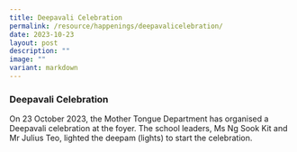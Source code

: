 ```yaml
---
title: Deepavali Celebration
permalink: /resource/happenings/deepavalicelebration/
date: 2023-10-23
layout: post
description: ""
image: ""
variant: markdown
---
```

### Deepavali Celebration 

On 23 October 2023, the Mother Tongue Department has organised a Deepavali celebration at the foyer. The school leaders, Ms Ng Sook Kit and Mr Julius Teo, lighted the deepam (lights) to start the celebration. 





